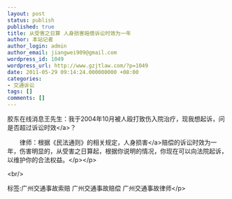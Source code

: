 ```yaml
---
layout: post
status: publish
published: true
title: 从受害之日算 人身损害赔偿诉讼时效为一年
author: 本站记者
author_login: admin
author_email: jiangwei909@gmail.com
wordpress_id: 1049
wordpress_url: http://www.gzjtlaw.com/?p=1049
date: 2011-05-29 09:14:24.000000000 +08:00
categories:
- 交通诉讼
tags: []
comments: []
---
```

<p><p>胶东在线消息王先生：我于2004年10月被人殴打致伤入院治疗，现我想起诉，问是否超过<a>诉讼时效<&#47;a>？<p>　　律师：根据《民法通则》的相关规定，<a>人身损害<&#47;a>赔偿的诉讼时效为一年，伤害明显的，从受害之日算起，根据你说明的情况，你现在可以向法院起诉，以维护你的合法权益。<&#47;p><&#47;p><br&#47;><p>标签:广州交通事故索赔 广州交通事故赔偿 广州交通事故律师<&#47;p>
